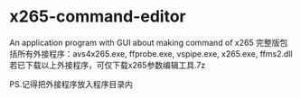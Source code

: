 # x265-command-editor
An application program with GUI about making command of x265
完整版包括所有外接程序：avs4x265.exe, ffprobe.exe, vspipe.exe, x265.exe, ffms2.dll
若已下载以上外接程序，可仅下载x265参数编辑工具.7z

PS.记得把外接程序放入程序目录内
